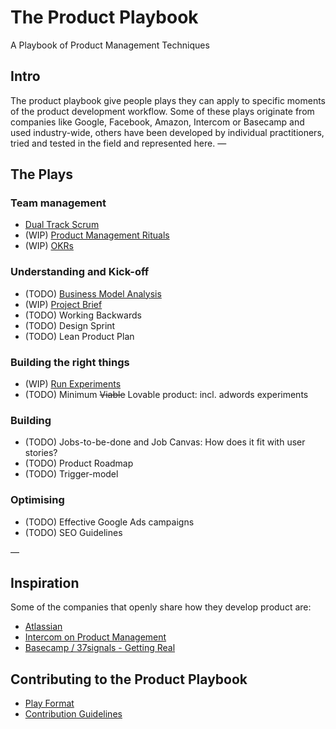 # The Product Playbook
A Playbook of Product Management Techniques

## Intro
The product playbook give people plays they can apply to specific moments of the product development workflow. Some of these plays originate from companies like Google, Facebook, Amazon, Intercom or Basecamp and used industry-wide, others have been developed by individual practitioners, tried and tested in the field and represented here.
—

## The Plays
### Team management
* [Dual Track Scrum](/plays/dual-track-scrum.md)
* (WIP) [Product Management Rituals](/plays/product-management-rituals.md)
* (WIP) [OKRs](/master/plays/okrs.md)

### Understanding and Kick-off
* (TODO) [Business Model Analysis](/plays/business-model-analysis.md)
* (WIP) [Project Brief](/plays/project-brief.md)
* (TODO) Working Backwards
* (TODO) Design Sprint
* (TODO) Lean Product Plan

### Building the right things
* (WIP) [Run Experiments](https://github.com/mrkrumhausen/product-playbook/blob/master/plays/run-experiments.md)
* (TODO) Minimum ~~Viable~~ Lovable product: incl. adwords experiments

### Building
* (TODO) Jobs-to-be-done and Job Canvas: How does it fit with user stories?
* (TODO) Product Roadmap
* (TODO) Trigger-model

### Optimising
* (TODO) Effective Google Ads campaigns
* (TODO) SEO Guidelines


—
## Inspiration
Some of the companies that openly share how they develop product are:
* [Atlassian](https://www.atlassian.com/team-playbook/plays)
* [Intercom on Product Management](https://www.intercom.com/books/product-management)
* [Basecamp / 37signals - Getting Real](https://basecamp.com/about/books/Getting%20Real.pdf)


## Contributing to the Product Playbook
* [Play Format](/template.md)
* [Contribution Guidelines](/CONTRIBUTING.md)
